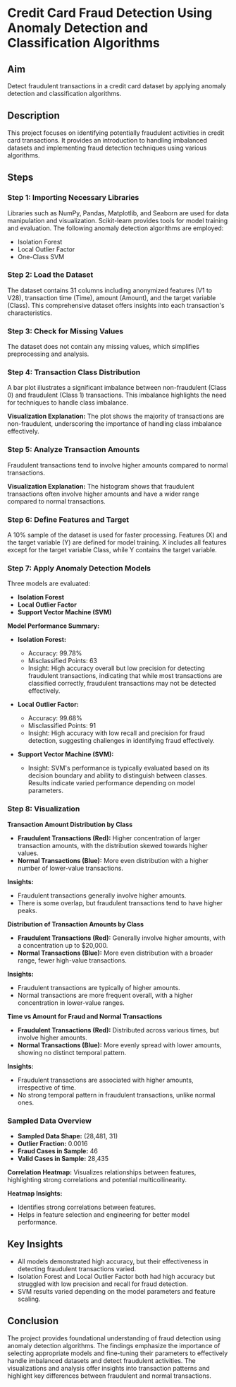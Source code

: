 # Credit Card Fraud Detection Using Anomaly Detection and Classification Algorithms

## Aim
Detect fraudulent transactions in a credit card dataset by applying anomaly detection and classification algorithms.

## Description
This project focuses on identifying potentially fraudulent activities in credit card transactions. It provides an introduction to handling imbalanced datasets and implementing fraud detection techniques using various algorithms.

## Steps

### Step 1: Importing Necessary Libraries
Libraries such as NumPy, Pandas, Matplotlib, and Seaborn are used for data manipulation and visualization. Scikit-learn provides tools for model training and evaluation. The following anomaly detection algorithms are employed:
- Isolation Forest
- Local Outlier Factor
- One-Class SVM

### Step 2: Load the Dataset
The dataset contains 31 columns including anonymized features (V1 to V28), transaction time (Time), amount (Amount), and the target variable (Class). This comprehensive dataset offers insights into each transaction's characteristics.

### Step 3: Check for Missing Values
The dataset does not contain any missing values, which simplifies preprocessing and analysis.

### Step 4: Transaction Class Distribution
A bar plot illustrates a significant imbalance between non-fraudulent (Class 0) and fraudulent (Class 1) transactions. This imbalance highlights the need for techniques to handle class imbalance.

**Visualization Explanation:** 
The plot shows the majority of transactions are non-fraudulent, underscoring the importance of handling class imbalance effectively.

### Step 5: Analyze Transaction Amounts
Fraudulent transactions tend to involve higher amounts compared to normal transactions.

**Visualization Explanation:**
The histogram shows that fraudulent transactions often involve higher amounts and have a wider range compared to normal transactions.

### Step 6: Define Features and Target
A 10% sample of the dataset is used for faster processing. Features (X) and the target variable (Y) are defined for model training. X includes all features except for the target variable Class, while Y contains the target variable.

### Step 7: Apply Anomaly Detection Models
Three models are evaluated:
- **Isolation Forest**
- **Local Outlier Factor**
- **Support Vector Machine (SVM)**

**Model Performance Summary:**

- **Isolation Forest:**
  - Accuracy: 99.78%
  - Misclassified Points: 63
  - Insight: High accuracy overall but low precision for detecting fraudulent transactions, indicating that while most transactions are classified correctly, fraudulent transactions may not be detected effectively.

- **Local Outlier Factor:**
  - Accuracy: 99.68%
  - Misclassified Points: 91
  - Insight: High accuracy with low recall and precision for fraud detection, suggesting challenges in identifying fraud effectively.

- **Support Vector Machine (SVM):**
  - Insight: SVM's performance is typically evaluated based on its decision boundary and ability to distinguish between classes. Results indicate varied performance depending on model parameters.

### Step 8: Visualization

**Transaction Amount Distribution by Class**
- **Fraudulent Transactions (Red):** Higher concentration of larger transaction amounts, with the distribution skewed towards higher values.
- **Normal Transactions (Blue):** More even distribution with a higher number of lower-value transactions.

**Insights:**
- Fraudulent transactions generally involve higher amounts.
- There is some overlap, but fraudulent transactions tend to have higher peaks.

**Distribution of Transaction Amounts by Class**
- **Fraudulent Transactions (Red):** Generally involve higher amounts, with a concentration up to $20,000.
- **Normal Transactions (Blue):** More even distribution with a broader range, fewer high-value transactions.

**Insights:**
- Fraudulent transactions are typically of higher amounts.
- Normal transactions are more frequent overall, with a higher concentration in lower-value ranges.

**Time vs Amount for Fraud and Normal Transactions**
- **Fraudulent Transactions (Red):** Distributed across various times, but involve higher amounts.
- **Normal Transactions (Blue):** More evenly spread with lower amounts, showing no distinct temporal pattern.

**Insights:**
- Fraudulent transactions are associated with higher amounts, irrespective of time.
- No strong temporal pattern in fraudulent transactions, unlike normal ones.

### Sampled Data Overview
- **Sampled Data Shape:** (28,481, 31)
- **Outlier Fraction:** 0.0016
- **Fraud Cases in Sample:** 46
- **Valid Cases in Sample:** 28,435

**Correlation Heatmap:**
Visualizes relationships between features, highlighting strong correlations and potential multicollinearity.

**Heatmap Insights:**
- Identifies strong correlations between features.
- Helps in feature selection and engineering for better model performance.

## Key Insights
- All models demonstrated high accuracy, but their effectiveness in detecting fraudulent transactions varied.
- Isolation Forest and Local Outlier Factor both had high accuracy but struggled with low precision and recall for fraud detection.
- SVM results varied depending on the model parameters and feature scaling.

## Conclusion
The project provides foundational understanding of fraud detection using anomaly detection algorithms. The findings emphasize the importance of selecting appropriate models and fine-tuning their parameters to effectively handle imbalanced datasets and detect fraudulent activities. The visualizations and analysis offer insights into transaction patterns and highlight key differences between fraudulent and normal transactions.
